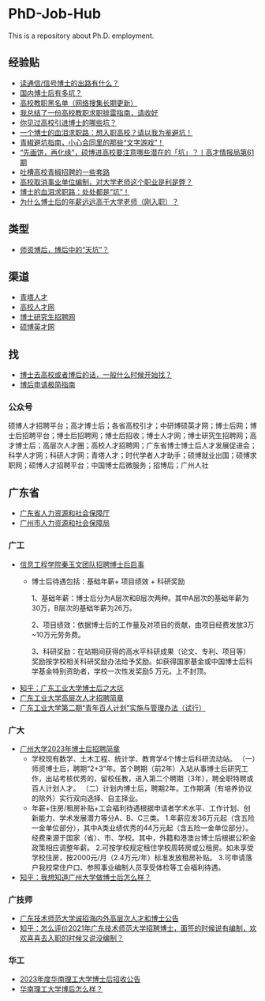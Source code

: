 # PhD-Job-Hub
This is a repository about Ph.D. employment.

## 经验贴
- [读通信/信号博士的出路有什么？](https://www.zhihu.com/question/65571207)
- [国内博士后有多坑？](https://www.zhihu.com/question/360696077)
- [高校教职黑名单（网络搜集长期更新）](https://zhuanlan.zhihu.com/p/605126610)
- [我总结了一份高校教职求职排雷指南，请收好](https://zhuanlan.zhihu.com/p/338079683)
- [你见过高校引进博士的哪些坑？](https://www.zhihu.com/question/538969178)
- [一个博士的血泪求职路：想入职高校？请以我为鉴避坑！](https://zhuanlan.zhihu.com/p/265626151)
- [青椒避坑指南，小心合同里的那些“文字游戏”！](https://www.gaoxiaojob.com/news/detail/53.html)
- [“先画饼，再化缘”，硕博进高校要注意哪些潜在的「坑」？丨高才情报局第61期](https://www.gaoxiaojob.com/news/detail/1667.html)
- [吐槽高校青椒招聘的一些套路](https://zhuanlan.zhihu.com/p/566665728)
- [高校取消事业单位编制，对大学老师这个职业是利是弊？](https://www.zhihu.com/question/49215671)
- [博士的血泪求职路：处处都是“坑”！](https://mp.weixin.qq.com/s/pJKa6oJxO01JukgAv4tpQA)
- [为什么博士后的年薪远远高于大学老师（刚入职）？](https://www.zhihu.com/question/393075431)

## 类型
- [师资博后，博后中的“天坑”？](https://mp.weixin.qq.com/s/7__2DDoHVpAlVtgZnZwCoQ)

## 渠道
- [青塔人才](https://job.cingta.com/)
- [高校人才网](https://www.gaoxiaojob.com/)
- [博士研究生招聘网](http://www.100zp.com/)
- [硕博英才网](http://www.shuobojob.cn/)

## 找
- [博士去高校或者博后的话，一般什么时候开始找？](https://www.zhihu.com/question/618293332?write)
- [博后申请极简指南](https://zhuanlan.zhihu.com/p/616494434)

### 公众号
硕博人才招聘平台；高才博士后；各省高校引才；中研博硕英才网；博士后网；博士后招聘平台；博士后招聘网；博士后招收；博士人才网；博士研究生招聘网；高才博士后；高层次人才圈；高校人才招聘网；广东省博士博士后人才发展促进会；科学人才网；科研人才网；青塔人才；时代学者人才助手；硕博就业出国；硕博求职网；硕博人才招聘平台；中国博士后微服务；招博后；广州人社



## 广东省

- [广东省人力资源和社会保障厅](https://hrss.gd.gov.cn/zwgk/index.html)
- [广州市人力资源和社会保障局](http://rsj.gz.gov.cn/)

### 广工
- [信息工程学院秦玉文团队招聘博士后启事](https://rscbgb.gdut.edu.cn/info/1052/1341.htm)
  - 博士后待遇包括：基础年薪+ 项目绩效 + 科研奖励

    1、基础年薪：博士后分为A层次和B层次两种。其中A层次的基础年薪为30万，B层次的基础年薪为26万。

    2、项目绩效：依据博士后的工作量及对项目的贡献，由项目经费发放3万~10万元劳务费。

    3、科研奖励：在站期间获得的高水平科研成果（论文、专利、项目等）奖励按学校相关科研奖励办法给予奖励。如获得国家基金或中国博士后科学基金特别资助者，学校一次性发奖励5 万元。上不封顶。
- [知乎：广东工业大学博士后之大坑](https://zhuanlan.zhihu.com/p/275809973)
- [广东工业大学高层次人才招聘简章](https://hr.gdut.edu.cn/info/1064/4370.htm)
- [广东工业大学第二期“青年百人计划”实施与管理办法（试行）](https://hr.gdut.edu.cn/info/1049/3060.htm)

### 广大
- [广州大学2023年博士后招聘简章](http://www.gzhu.edu.cn/info/1205/9685.htm)
  - 学校现有数学、土木工程、统计学、教育学4个博士后科研流动站。
  （一）师资博士后，聘期“2+3”年。首个聘期（前2年）入站从事博士后研究工作，出站考核优秀的，留校任教，进入第二个聘期（3年），聘全职特聘或百人计划人才。
  （二）计划内博士后，聘期2年。工作期满（有培养协议的除外）实行双向选择、自主择业。
  - 年薪+住房/租房补贴+工会福利待遇根据申请者学术水平、工作计划、创新能力、学术发展潜力等分A、B、C三类。
  1.年薪应发36万元起（含五险一金单位部分），其中A类业绩优秀的44万元起（含五险一金单位部分）。经费来源于国家（省）、市、学校。其中，外籍和港澳台博士后根据公积金政策相应调整年薪。
  2.可按学校规定租住学校周转房或公租房。如未享受学校住房，按2000元/月（2.4万元/年）标准发放租房补贴。
  3.可申请落户我校常住户口、参照事业编制人员享受体检等工会福利待遇。
- [知乎：我想知道广州大学做博士后怎么样？](https://www.zhihu.com/question/425466011)

### 广技师
- [广东技术师范大学诚招海内外高层次人才和博士公告](https://rsc.gpnu.edu.cn/info/1044/3703.htm)
- [知乎：怎么评价2021年广东技术师范大学招聘博士，面签的时候说有编制，欢欢喜喜去入职的时候又说没编制？](https://www.zhihu.com/question/462417566)


### 华工
- [2023年度华南理工大学博士后招收公告](https://www2.scut.edu.cn/postdoctor/2021/1102/c13590a449561/page.htm)
- [华南理工大学博后怎么样？](https://www.zhihu.com/question/454143882)